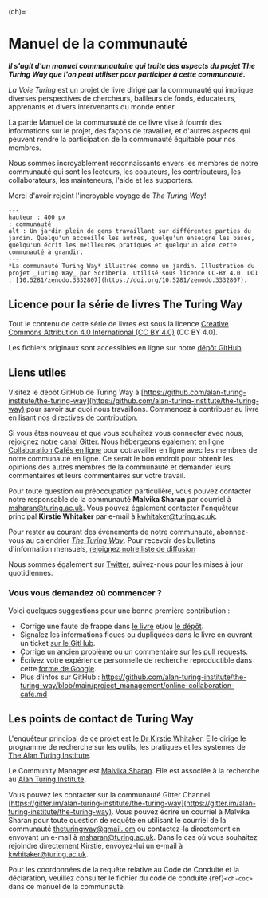 (ch)=
# Manuel de la communauté

***Il s'agit d'un manuel communautaire qui traite des aspects du projet The Turing Way que l'on peut utiliser pour participer à cette communauté.***

_La Voie Turing_ est un projet de livre dirigé par la communauté qui implique diverses perspectives de chercheurs, bailleurs de fonds, éducateurs, apprenants et divers intervenants du monde entier.

La partie Manuel de la communauté de ce livre vise à fournir des informations sur le projet, des façons de travailler, et d'autres aspects qui peuvent rendre la participation de la communauté équitable pour nos membres.

Nous sommes incroyablement reconnaissants envers les membres de notre communauté qui sont les lecteurs, les coauteurs, les contributeurs, les collaborateurs, les mainteneurs, l'aide et les supporters.

Merci d'avoir rejoint l'incroyable voyage de _The Turing Way_!

```{figure} ../figures/community.jpg
---
hauteur : 400 px
: communauté
alt : Un jardin plein de gens travaillant sur différentes parties du jardin. Quelqu'un accueille les autres, quelqu'un enseigne les bases, quelqu'un écrit les meilleures pratiques et quelqu'un aide cette communauté à grandir.
---
*La communauté Turing Way* illustrée comme un jardin. Illustration du projet _Turing Way_ par Scriberia. Utilisé sous licence CC-BY 4.0. DOI : [10.5281/zenodo.3332807](https://doi.org/10.5281/zenodo.3332807).
```

## Licence pour la série de livres The Turing Way

Tout le contenu de cette série de livres est sous la licence [Creative Commons Attribution 4.0 International (CC BY 4.0)](https://creativecommons.org/licenses/by/4.0/deed.ast) (CC BY 4.0).

Les fichiers originaux sont accessibles en ligne sur notre [dépôt GitHub](https://github.com/alan-turing-institute/the-turing-way/tree/main/book/website).

## Liens utiles

Visitez le dépôt GitHub de Turing Way à [https://github.com/alan-turing-institute/the-turing-way](https://github.com/alan-turing-institute/the-turing-way) pour savoir sur quoi nous travaillons. Commencez à contribuer au livre en lisant nos [directives de contribution](https://github.com/alan-turing-institute/the-turing-way/blob/main/CONTRIBUTING.md).

Si vous êtes nouveau et que vous souhaitez vous connecter avec nous, rejoignez notre [canal Gitter](https://gitter.im/alan-turing-institute/the-turing-way). Nous hébergeons également en ligne [Collaboration Cafés en ligne](https://github.com/alan-turing-institute/the-turing-way/blob/main/project_management/online-collaboration-cafe.md) pour cotravailler en ligne avec les membres de notre communauté en ligne. Ce serait le bon endroit pour obtenir les opinions des autres membres de la communauté et demander leurs commentaires et leurs commentaires sur votre travail.

Pour toute question ou préoccupation particulière, vous pouvez contacter notre responsable de la communauté **Malvika Sharan** par courriel à [msharan@turing.ac.uk](mailto:msharan@turing.ac.uk). Vous pouvez également contacter l'enquêteur principal **Kirstie Whitaker** par e-mail à [kwhitaker@turing.ac.uk](mailto:kwhitaker@turing.ac.uk).

Pour rester au courant des événements de notre communauté, abonnez-vous au calendrier [_The Turing Way_](https://calendar.google.com/calendar?cid=dGhldHVyaW5nd2F5QGdtYWlsLmNvbQ). Pour recevoir des bulletins d'information mensuels, [rejoignez notre liste de diffusion](https://tinyletter.com/TuringWay)

Nous sommes également sur [Twitter](https://twitter.com/turingway), suivez-nous pour les mises à jour quotidiennes.

### Vous vous demandez où commencer ?

Voici quelques suggestions pour une bonne première contribution :

- Corrige une faute de frappe dans [le livre](https://the-turing-way.netlify.com) et/ou [le dépôt](https://github.com/alan-turing-institute/the-turing-way).
- Signalez les informations floues ou dupliquées dans le livre en ouvrant un ticket [sur le GitHub](https://github.com/alan-turing-institute/the-turing-way/issues).
- Corrige un [ancien problème](https://github.com/alan-turing-institute/the-turing-way/issues) ou un commentaire sur les [pull requests](https://github.com/alan-turing-institute/the-turing-way/pulls).
- Écrivez votre expérience personnelle de recherche reproductible dans cette [forme de Google](https://goo.gl/forms/akFqZEIy2kxAjfZW2).
- Plus d'infos sur GitHub : https://github.com/alan-turing-institute/the-turing-way/blob/main/project_management/online-collaboration-cafe.md

## Les points de contact de Turing Way

L'enquêteur principal de ce projet est [le Dr Kirstie Whitaker](https://whitakerlab.github.io/about). Elle dirige le programme de recherche sur les outils, les pratiques et les systèmes de [The Alan Turing Institute](http://turing.ac.uk).

Le Community Manager est [Malvika Sharan](https://about.me/malvikasharan). Elle est associée à la recherche au [Alan Turing Institute](http://turing.ac.uk).

Vous pouvez les contacter sur la communauté Gitter Channel [https://gitter.im/alan-turing-institute/the-turing-way](https://gitter.im/alan-turing-institute/the-turing-way). Vous pouvez écrire un courriel à Malvika Sharan pour toute question de requête en utilisant le courriel de la communauté [theturingway@gmail. om](mailto:theturingway@gmail.com) ou contactez-la directement en envoyant un e-mail à [msharan@turing.ac.uk](mailto:msharan@turing.ac.uk). Dans le cas où vous souhaitez rejoindre directement Kirstie, envoyez-lui un e-mail à [kwhitaker@turing.ac.uk](mailto:kwhitaker@turing.ac.uk).

Pour les coordonnées de la requête relative au Code de Conduite et la déclaration, veuillez consulter le fichier du code de conduite {ref}`<ch-coc>` dans ce manuel de la communauté.
